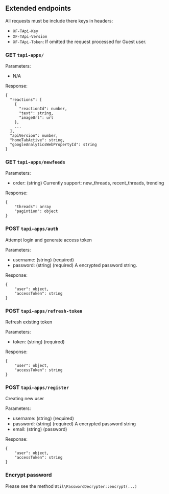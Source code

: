 ## Extended endpoints

All requests must be include there keys in headers:
* `XF-TApi-Key`
* `XF-TApi-Version`
* `XF-TApi-Token`: If omitted the request processed for Guest user.

### GET `tapi-apps/`

Parameters:
* N/A

Response:
```
{
  "reactions": [
    {
      "reactionId": number,
      "text": string,
      "imageUrl": url
    },
    ...
  ],
  "apiVersion": number,
  "homeTabActive": string,
  "googleAnalyticsWebPropertyId": string
}
```

### GET `tapi-apps/newfeeds`

Parameters:
* order: (string) Currently support: new_threads, recent_threads, trending

Response:
```
{
    "threads": array
    "pagintion": object
}
```

### POST `tapi-apps/auth`
Attempt login and generate access token

Parameters:
* username: (string) (required)
* password: (string) (required) A encrypted password string.

Response:
```
{
    "user": object,
    "accessToken": string
}
```

### POST `tapi-apps/refresh-token`
Refresh existing token

Parameters:
* token: (string) (required)

Response:
```
{
    "user": object,
    "accessToken": string
}
```

### POST `tapi-apps/register`
Creating new user

Parameters:
* username: (string) (required)
* password: (string) (required) A encrypted password string
* email: (string) (password)

Response:
```
{
    "user": object,
    "accessToken": string
}
```

### Encrypt password
Please see the method `Util\PasswordDecrypter::encrypt(...)`